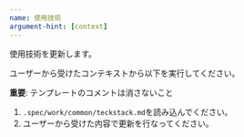 ```yaml
---
name: 使用技術
argument-hint: [context]
---
```


使用技術を更新します。

ユーザーから受けたコンテキストから以下を実行してください。

**重要**: テンプレートのコメントは消さないこと

1. `.spec/work/common/teckstack.md`を読み込んでください。
2. ユーザーから受けた内容で更新を行なってください。